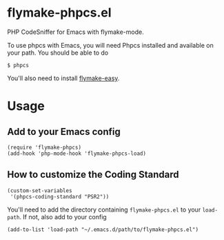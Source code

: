 flymake-phpcs.el
================

PHP CodeSniffer for Emacs with flymake-mode.

To use phpcs with Emacs, you will need Phpcs installed and available on your path.
You should be able to do

    $ phpcs

You'll also need to install [flymake-easy](https://github.com/purcell/flymake-easy).

Usage
=====

Add to your Emacs config
------------------------

    (require 'flymake-phpcs)
    (add-hook 'php-mode-hook 'flymake-phpcs-load)

How to customize the Coding Standard
------------------------------------

    (custom-set-variables
     '(phpcs-coding-standard "PSR2"))

You'll need to add the directory containing `flymake-phpcs.el` to your `load-path`.
If not, also add to your config

    (add-to-list 'load-path "~/.emacs.d/path/to/flymake-phpcs.el")
